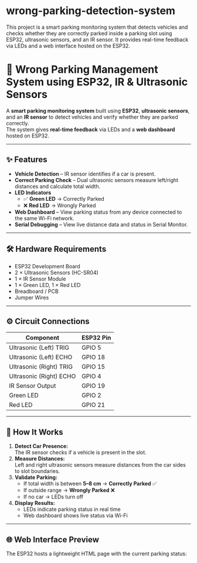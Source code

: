 # wrong-parking-detection-system
This project is a smart parking monitoring system that detects vehicles and checks whether they are correctly parked inside a parking slot using ESP32, ultrasonic sensors, and an IR sensor. It provides real-time feedback via LEDs and a web interface hosted on the ESP32.
# 🚗 Wrong Parking Management System using ESP32, IR & Ultrasonic Sensors

A **smart parking monitoring system** built using **ESP32**, **ultrasonic sensors**, and an **IR sensor** to detect vehicles and verify whether they are parked correctly.  
The system gives **real-time feedback** via LEDs and a **web dashboard** hosted on ESP32.

---

## ✨ Features
- **Vehicle Detection** – IR sensor identifies if a car is present.
- **Correct Parking Check** – Dual ultrasonic sensors measure left/right distances and calculate total width.
- **LED Indicators**
  - ✅ **Green LED** → Correctly Parked  
  - ❌ **Red LED** → Wrongly Parked  
- **Web Dashboard** – View parking status from any device connected to the same Wi-Fi network.
- **Serial Debugging** – View live distance data and status in Serial Monitor.

---

## 🛠️ Hardware Requirements
- ESP32 Development Board  
- 2 × Ultrasonic Sensors (HC-SR04)  
- 1 × IR Sensor Module  
- 1 × Green LED, 1 × Red LED  
- Breadboard / PCB  
- Jumper Wires  

---

## ⚙️ Circuit Connections

| Component        | ESP32 Pin |
|------------------|-----------|
| Ultrasonic (Left) TRIG | GPIO 5 |
| Ultrasonic (Left) ECHO | GPIO 18 |
| Ultrasonic (Right) TRIG | GPIO 15 |
| Ultrasonic (Right) ECHO | GPIO 4 |
| IR Sensor Output | GPIO 19 |
| Green LED        | GPIO 2 |
| Red LED          | GPIO 21 |

---

## 📜 How It Works
1. **Detect Car Presence:**  
   The IR sensor checks if a vehicle is present in the slot.
2. **Measure Distances:**  
   Left and right ultrasonic sensors measure distances from the car sides to slot boundaries.
3. **Validate Parking:**  
   - If total width is between **5–8 cm** → **Correctly Parked** ✅  
   - If outside range → **Wrongly Parked** ❌  
   - If no car → LEDs turn off
4. **Display Results:**  
   - LEDs indicate parking status in real time  
   - Web dashboard shows live status via Wi-Fi  

---

## 🌐 Web Interface Preview
The ESP32 hosts a lightweight HTML page with the current parking status:

